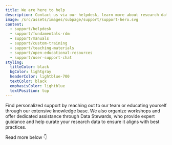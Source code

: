 ```yaml
---
title: We are here to help
description: Contact us via our helpdesk, learn more about research data management, browse our manuals and teaching materials or join our trainings.
image: /src/assets/images/subpage/support/support-hero.svg
content: 
  - support/helpdesk
  - support/fundamentals-rdm
  - support/manuals
  - support/custom-training
  - support/teaching-materials
  - support/open-educational-resources
  - support/user-support-chat
styling:
  titleColor: black
  bgColor: lightgray
  headerColor: lightblue-700
  textColor: black
  emphasisColor: lightblue
  textPosition: top
--- 
```


Find personalized support by reaching out to our team or educating yourself through our extensive knowledge base.
We also organize workshops and offer dedicated assistance through Data Stewards, who provide expert guidance and help curate your research data to ensure it aligns with best practices.

Read more below 👇

